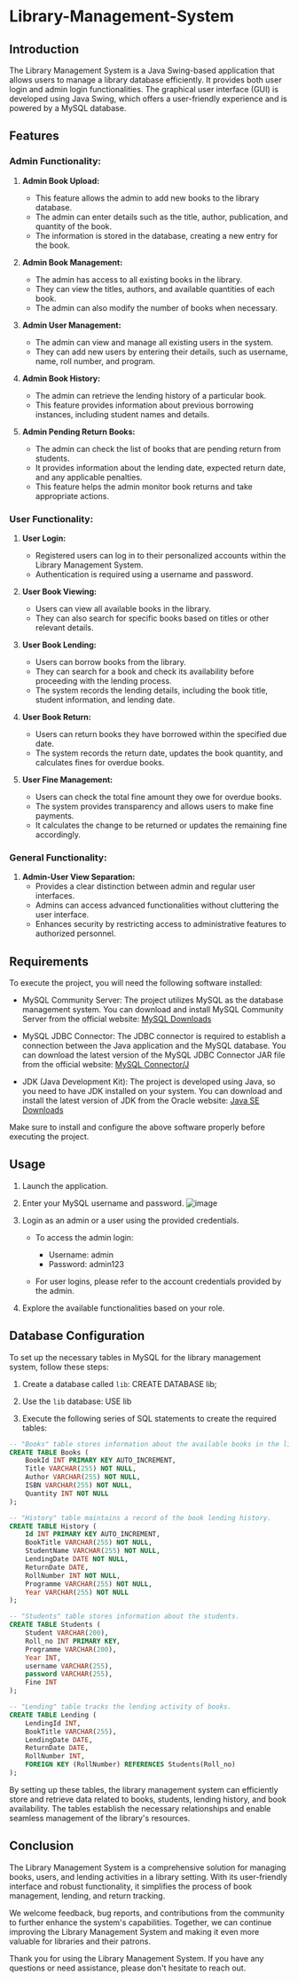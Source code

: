 # Library-Management-System
## Introduction
The Library Management System is a Java Swing-based application that allows users to manage a library database efficiently. It provides both user login and admin login functionalities. The graphical user interface (GUI) is developed using Java Swing, which offers a user-friendly experience and is powered by a MySQL database.

## Features

### Admin Functionality:
1) **Admin Book Upload:**
   - This feature allows the admin to add new books to the library database.
   - The admin can enter details such as the title, author, publication, and quantity of the book.
   - The information is stored in the database, creating a new entry for the book.

2) **Admin Book Management:**
   - The admin has access to all existing books in the library.
   - They can view the titles, authors, and available quantities of each book.
   - The admin can also modify the number of books when necessary.

3) **Admin User Management:**
   - The admin can view and manage all existing users in the system.
   - They can add new users by entering their details, such as username, name, roll number, and program.

4) **Admin Book History:**
   - The admin can retrieve the lending history of a particular book.
   - This feature provides information about previous borrowing instances, including student names and details.

5) **Admin Pending Return Books:**
   - The admin can check the list of books that are pending return from students.
   - It provides information about the lending date, expected return date, and any applicable penalties.
   - This feature helps the admin monitor book returns and take appropriate actions.

### User Functionality:
1) **User Login:**
   - Registered users can log in to their personalized accounts within the Library Management System.
   - Authentication is required using a username and password.

2) **User Book Viewing:**
   - Users can view all available books in the library.
   - They can also search for specific books based on titles or other relevant details.

3) **User Book Lending:**
   - Users can borrow books from the library.
   - They can search for a book and check its availability before proceeding with the lending process.
   - The system records the lending details, including the book title, student information, and lending date.

4) **User Book Return:**
   - Users can return books they have borrowed within the specified due date.
   - The system records the return date, updates the book quantity, and calculates fines for overdue books.

5) **User Fine Management:**
   - Users can check the total fine amount they owe for overdue books.
   - The system provides transparency and allows users to make fine payments.
   - It calculates the change to be returned or updates the remaining fine accordingly.

### General Functionality:
1) **Admin-User View Separation:**
   - Provides a clear distinction between admin and regular user interfaces.
   - Admins can access advanced functionalities without cluttering the user interface.
   - Enhances security by restricting access to administrative features to authorized personnel.

## Requirements

To execute the project, you will need the following software installed:

- MySQL Community Server: The project utilizes MySQL as the database management system. You can download and install MySQL Community Server from the official website: [MySQL Downloads](https://dev.mysql.com/downloads/)

- MySQL JDBC Connector: The JDBC connector is required to establish a connection between the Java application and the MySQL database. You can download the latest version of the MySQL JDBC Connector JAR file from the official website: [MySQL Connector/J](https://dev.mysql.com/downloads/connector/j/)

- JDK (Java Development Kit): The project is developed using Java, so you need to have JDK installed on your system. You can download and install the latest version of JDK from the Oracle website: [Java SE Downloads](https://www.oracle.com/java/technologies/javase-jdk11-downloads.html)

Make sure to install and configure the above software properly before executing the project.


## Usage

1. Launch the application.

2. Enter your MySQL username and password.
 ![image](https://github.com/abhayjit07/Library-Management-System/assets/100589347/c07877dc-801b-40e4-9a5b-fc39fe3d30b1)


3. Login as an admin or a user using the provided credentials.

   - To access the admin login:
     - Username: admin
     - Password: admin123

   - For user logins, please refer to the account credentials provided by the admin.

4. Explore the available functionalities based on your role.


## Database Configuration

To set up the necessary tables in MySQL for the library management system, follow these steps:

1. Create a database called `lib`:
CREATE DATABASE lib;
2. Use the `lib` database:
USE lib

3. Execute the following series of SQL statements to create the required tables:

```sql
-- "Books" table stores information about the available books in the library.
CREATE TABLE Books (
    BookId INT PRIMARY KEY AUTO_INCREMENT,
    Title VARCHAR(255) NOT NULL,
    Author VARCHAR(255) NOT NULL,
    ISBN VARCHAR(255) NOT NULL,
    Quantity INT NOT NULL
);

-- "History" table maintains a record of the book lending history.
CREATE TABLE History (
    Id INT PRIMARY KEY AUTO_INCREMENT,
    BookTitle VARCHAR(255) NOT NULL,
    StudentName VARCHAR(255) NOT NULL,
    LendingDate DATE NOT NULL,
    ReturnDate DATE,
    RollNumber INT NOT NULL,
    Programme VARCHAR(255) NOT NULL,
    Year VARCHAR(255) NOT NULL
);

-- "Students" table stores information about the students.
CREATE TABLE Students (
    Student VARCHAR(200),
    Roll_no INT PRIMARY KEY,
    Programme VARCHAR(200),
    Year INT,
    username VARCHAR(255),
    password VARCHAR(255),
    Fine INT
);

-- "Lending" table tracks the lending activity of books.
CREATE TABLE Lending (
    LendingId INT,
    BookTitle VARCHAR(255),
    LendingDate DATE,
    ReturnDate DATE,
    RollNumber INT,
    FOREIGN KEY (RollNumber) REFERENCES Students(Roll_no)
);
```
By setting up these tables, the library management system can efficiently store and retrieve data related to books, students, lending history, and book availability. The tables establish the necessary relationships and enable seamless management of the library's resources.

## Conclusion

The Library Management System is a comprehensive solution for managing books, users, and lending activities in a library setting. With its user-friendly interface and robust functionality, it simplifies the process of book management, lending, and return tracking.

We welcome feedback, bug reports, and contributions from the community to further enhance the system's capabilities. Together, we can continue improving the Library Management System and making it even more valuable for libraries and their patrons.

Thank you for using the Library Management System. If you have any questions or need assistance, please don't hesitate to reach out.

